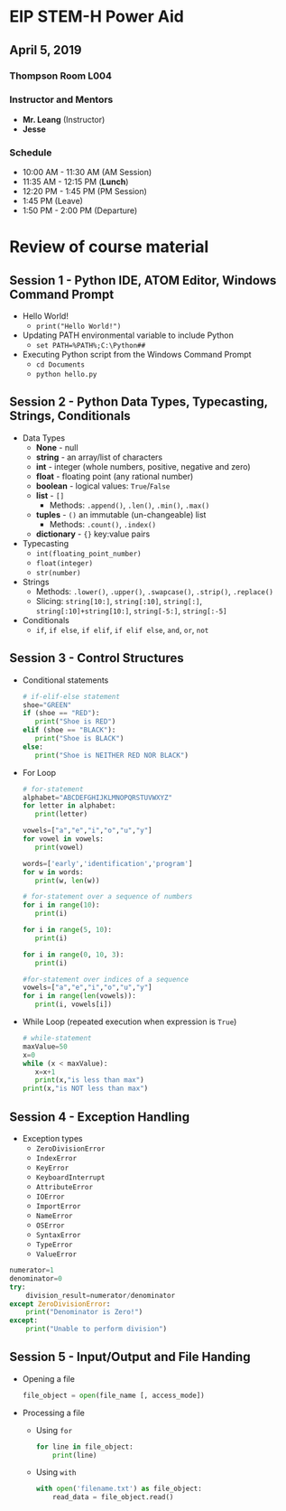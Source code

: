# EIP STEM-H Power Aid
## April 5, 2019

### Thompson Room L004

### Instructor and Mentors

*  **Mr. Leang** (Instructor) 
*  **Jesse**

### Schedule

*  10:00 AM - 11:30 AM (AM Session)
*  11:35 AM - 12:15 PM (**Lunch**)
*  12:20 PM - 1:45 PM (PM Session)
*  1:45 PM (Leave)
*  1:50 PM - 2:00 PM (Departure)

# Review of course material

## Session 1 - Python IDE, ATOM Editor, Windows Command Prompt

*  Hello World!
    *  `print("Hello World!")`
*  Updating PATH environmental variable to include Python
    *  `set PATH=%PATH%;C:\Python##`
*  Executing Python script from the Windows Command Prompt
    *  `cd Documents`
    *  `python hello.py`

## Session 2 - Python Data Types, Typecasting, Strings, Conditionals

*  Data Types
    *  **None** - null
    *  **string** - an array/list of characters
    *  **int** - integer (whole numbers, positive, negative and zero)
    *  **float** - floating point (any rational number)
    *  **boolean** - logical values: `True`/`False`
    *  **list** - `[]`
        *  Methods: `.append()`, `.len()`, `.min()`, `.max()`
    *  **tuples** - `()` an immutable (un-changeable) list
        *  Methods: `.count()`, `.index()`
    *  **dictionary** - `{}` key:value pairs
*  Typecasting
    *  `int(floating_point_number)`
    *  `float(integer)`
    *  `str(number)`
*  Strings
    *  Methods: `.lower()`, `.upper()`, `.swapcase()`, `.strip()`, `.replace()`
    *  Slicing: `string[10:]`, `string[:10]`, `string[:]`, `string[:10]+string[10:]`, `string[-5:]`, `string[:-5]`
*  Conditionals
    *  `if`, `if else`, `if elif`, `if elif else`, `and`, `or`, `not`

## Session 3 - Control Structures

*  Conditional statements

   ```python
   # if-elif-else statement
   shoe="GREEN"
   if (shoe == "RED"):
      print("Shoe is RED")
   elif (shoe == "BLACK"):
      print("Shoe is BLACK")
   else:
      print("Shoe is NEITHER RED NOR BLACK")
   ```

*  For Loop

   ```python
   # for-statement
   alphabet="ABCDEFGHIJKLMNOPQRSTUVWXYZ"
   for letter in alphabet:
      print(letter)

   vowels=["a","e","i","o","u","y"]
   for vowel in vowels:
      print(vowel)

   words=['early','identification','program']
   for w in words:
      print(w, len(w))

   ```

   ```python
   # for-statement over a sequence of numbers
   for i in range(10):
      print(i)

   for i in range(5, 10):
      print(i)

   for i in range(0, 10, 3):
      print(i)

   #for-statement over indices of a sequence
   vowels=["a","e","i","o","u","y"]
   for i in range(len(vowels)):
      print(i, vowels[i])
   ```

*  While Loop (repeated execution when expression is `True`)

   ```python
   # while-statement
   maxValue=50
   x=0
   while (x < maxValue):
      x=x+1
      print(x,"is less than max")
   print(x,"is NOT less than max")
   ```

## Session 4 - Exception Handling

*  Exception types
   *  `ZeroDivisionError`
   *  `IndexError`
   *  `KeyError`
   *  `KeyboardInterrupt`
   *  `AttributeError`
   *  `IOError`
   *  `ImportError`
   *  `NameError`
   *  `OSError`
   *  `SyntaxError`
   *  `TypeError`
   *  `ValueError`

```python
numerator=1
denominator=0
try:
    division_result=numerator/denominator
except ZeroDivisionError:
    print("Denominator is Zero!")
except:
    print("Unable to perform division")
```

## Session 5 - Input/Output and File Handing

*  Opening a file

   ```python
   file_object = open(file_name [, access_mode])
   ```

*  Processing a file
    *  Using `for`

         ```python
         for line in file_object:
             print(line)
         ```

    *  Using `with`

         ```python
         with open('filename.txt') as file_object:
             read_data = file_object.read()
         ```
